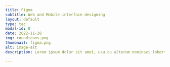 ```yaml
---
title: Figma
subtitle: Web and Mobile interface designing
layout: default
type: tec
modal-id: 8
date: 2022-11-28
img: roundicons.png
thumbnail: figma.png
alt: image-alt
description: Lorem ipsum dolor sit amet, usu cu alterum nominavi lobortis. 

---
```

